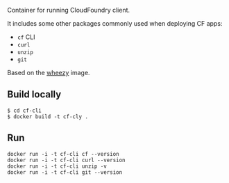 Container for running CloudFoundry client.

It includes some other packages commonly used when deploying CF apps:

* `cf` CLI
* `curl`
* `unzip`
* `git`

Based on the [wheezy](https://hub.docker.com/_/debian/) image.

## Build locally

```
$ cd cf-cli
$ docker build -t cf-cly .
```

## Run

```
docker run -i -t cf-cli cf --version
docker run -i -t cf-cli curl --version
docker run -i -t cf-cli unzip -v
docker run -i -t cf-cli git --version
```
